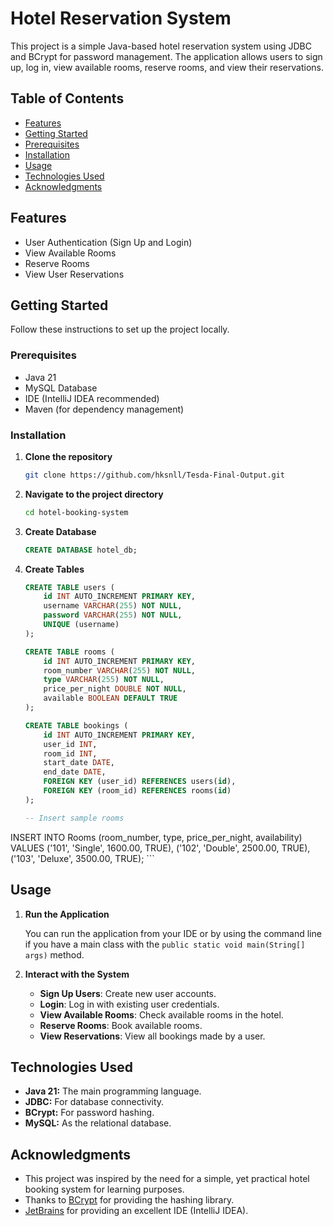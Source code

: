 # Hotel Reservation System

This project is a simple Java-based hotel reservation system using JDBC and BCrypt for password management. The application allows users to sign up, log in, view available rooms, reserve rooms, and view their reservations.

## Table of Contents
- [Features](#features)
- [Getting Started](#getting-started)
- [Prerequisites](#prerequisites)
- [Installation ](#installation)
- [Usage](#usage)
- [Technologies Used](#technologies-used)
- [Acknowledgments](#acknowledgments)

## Features
- User Authentication (Sign Up and Login)
- View Available Rooms
- Reserve Rooms
- View User Reservations

## Getting Started

Follow these instructions to set up the project locally.

### Prerequisites
- Java 21
- MySQL Database
- IDE (IntelliJ IDEA recommended)
- Maven (for dependency management)

### Installation
1. **Clone the repository**
    ```bash
    git clone https://github.com/hksnll/Tesda-Final-Output.git
    ```

2. **Navigate to the project directory**
    ```bash
    cd hotel-booking-system
    ```

3. **Create Database**
    ```sql
    CREATE DATABASE hotel_db;
    ```

4. **Create Tables**
    ```sql
    CREATE TABLE users (
        id INT AUTO_INCREMENT PRIMARY KEY,
        username VARCHAR(255) NOT NULL,
        password VARCHAR(255) NOT NULL,
        UNIQUE (username)
    );

    CREATE TABLE rooms (
        id INT AUTO_INCREMENT PRIMARY KEY,
        room_number VARCHAR(255) NOT NULL,
        type VARCHAR(255) NOT NULL,
        price_per_night DOUBLE NOT NULL,
        available BOOLEAN DEFAULT TRUE
    );

    CREATE TABLE bookings (
        id INT AUTO_INCREMENT PRIMARY KEY,
        user_id INT,
        room_id INT,
        start_date DATE,
        end_date DATE,
        FOREIGN KEY (user_id) REFERENCES users(id),
        FOREIGN KEY (room_id) REFERENCES rooms(id)
    );

    -- Insert sample rooms
  INSERT INTO Rooms (room_number, type, price_per_night, availability) VALUES
  ('101', 'Single', 1600.00, TRUE),
  ('102', 'Double', 2500.00, TRUE),
  ('103', 'Deluxe', 3500.00, TRUE);
    ```
    

## Usage
1. **Run the Application**

    You can run the application from your IDE or by using the command line if you have a main class with the `public static void main(String[] args)` method.

2. **Interact with the System**

    - **Sign Up Users**: Create new user accounts.
    - **Login**: Log in with existing user credentials.
    - **View Available Rooms**: Check available rooms in the hotel.
    - **Reserve Rooms**: Book available rooms.
    - **View Reservations**: View all bookings made by a user.

## Technologies Used
- **Java 21:** The main programming language.
- **JDBC:** For database connectivity.
- **BCrypt:** For password hashing.
- **MySQL:** As the relational database.

## Acknowledgments
- This project was inspired by the need for a simple, yet practical hotel booking system for learning purposes.
- Thanks to [BCrypt](https://www.mindrot.org/projects/jBCrypt/) for providing the hashing library.
- [JetBrains](https://www.jetbrains.com/) for providing an excellent IDE (IntelliJ IDEA).
